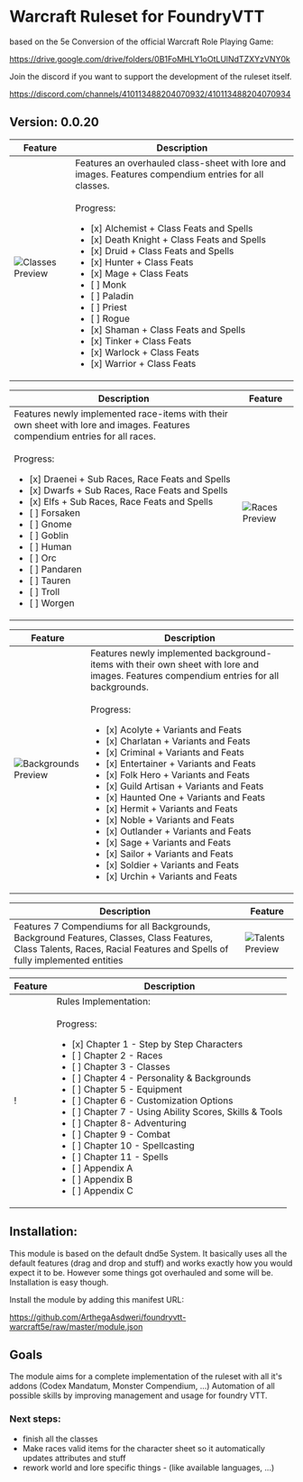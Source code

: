 # Warcraft Ruleset for FoundryVTT

based on the 5e Conversion of the official Warcraft Role Playing Game:

https://drive.google.com/drive/folders/0B1FoMHLY1oOtLUlNdTZXYzVNY0k

Join the discord if you want to support the development of the ruleset itself.

https://discord.com/channels/410113488204070932/410113488204070934

## Version: 0.0.20
Feature | Description
------------ | -------------
![Classes Preview](http://www.hahn-webdesign.de/warcraft5e/classes_preview.jpg) | Features an overhauled class-sheet with lore and images. Features compendium entries for all classes.<br><br>Progress: <ul><li>[x] Alchemist + Class Feats and Spells</li><li>[x] Death Knight + Class Feats and Spells</li><li>[x] Druid + Class Feats and Spells</li><li>[x] Hunter + Class Feats</li><li>[x] Mage + Class Feats</li><li>[ ] Monk</li><li>[ ] Paladin</li><li>[ ] Priest</li><li>[ ] Rogue</li><li>[x] Shaman + Class Feats and Spells</li><li>[x] Tinker + Class Feats</li><li>[x] Warlock + Class Feats</li><li>[x] Warrior + Class Feats</li></ul>


Description | Feature
------------ | -------------
Features newly implemented race-items with their own sheet with lore and images. Features compendium entries for all races.<br><br>Progress: <ul><li>[x] Draenei + Sub Races, Race Feats and Spells</li><li>[x] Dwarfs + Sub Races, Race Feats and Spells</li><li>[x] Elfs + Sub Races, Race Feats and Spells</li><li>[ ] Forsaken</li><li>[ ] Gnome</li><li>[ ] Goblin</li><li>[ ] Human</li><li>[ ] Orc</li><li>[ ] Pandaren</li><li>[ ] Tauren</li><li>[ ] Troll</li><li>[ ] Worgen</li></ul> | ![Races Preview](http://www.hahn-webdesign.de/warcraft5e/races_preview.jpg)


Feature | Description
------------ | -------------
![Backgrounds Preview](http://www.hahn-webdesign.de/warcraft5e/backgrounds_preview.jpg) | Features newly implemented background-items with their own sheet with lore and images. Features compendium entries for all backgrounds.<br><br> Progress:<ul><li>[x] Acolyte + Variants and Feats</li><li>[x] Charlatan + Variants and Feats</li><li>[x] Criminal + Variants and Feats</li><li>[x] Entertainer + Variants and Feats</li><li>[x] Folk Hero + Variants and Feats</li><li>[x] Guild Artisan + Variants and Feats</li><li>[x] Haunted One + Variants and Feats</li><li>[x] Hermit + Variants and Feats</li><li>[x] Noble + Variants and Feats</li><li>[x] Outlander + Variants and Feats</li><li>[x] Sage + Variants and Feats</li><li>[x] Sailor + Variants and Feats</li><li>[x] Soldier + Variants and Feats</li><li>[x] Urchin + Variants and Feats</li></ul>

Description | Feature
------------ | -------------
Features 7 Compendiums for all Backgrounds, Background Features, Classes, Class Features, Class Talents, Races, Racial Features and Spells of fully implemented entities | ![Talents Preview](http://www.hahn-webdesign.de/warcraft5e/talents_preview.jpg)

Feature | Description
------------ | -------------
!  |  Rules Implementation:<br><br> Progress:<ul><li>[x] Chapter 1 - Step by Step Characters</li><li>[ ] Chapter 2 - Races</li><li>[ ] Chapter 3 - Classes</li><li>[ ] Chapter 4 - Personality & Backgrounds</li><li>[ ] Chapter 5 - Equipment</li><li>[ ] Chapter 6 - Customization Options</li><li>[ ] Chapter 7 - Using Ability Scores, Skills & Tools</li><li>[ ] Chapter 8- Adventuring</li><li>[ ] Chapter 9 - Combat</li><li>[ ] Chapter 10 - Spellcasting</li><li>[ ] Chapter 11 - Spells</li><li>[ ] Appendix A</li><li>[ ] Appendix B</li><li>[ ] Appendix C</li></ul>



## Installation:

This module is based on the default dnd5e System. It basically uses all the default features (drag and drop and stuff) and works exactly how you would expect it to be. However some things got overhauled and some will be. Installation is easy though.

Install the module by adding this manifest URL:

https://github.com/ArthegaAsdweri/foundryvtt-warcraft5e/raw/master/module.json

## Goals
The module aims for a complete implementation of the ruleset with all it's addons (Codex Mandatum, Monster Compendium, ...)
Automation of all possible skills by improving management and usage for foundry VTT.

### Next steps:

- finish all the classes
- Make races valid items for the character sheet so it automatically updates attributes and stuff
- rework world and lore specific things - (like available languages, ...)


